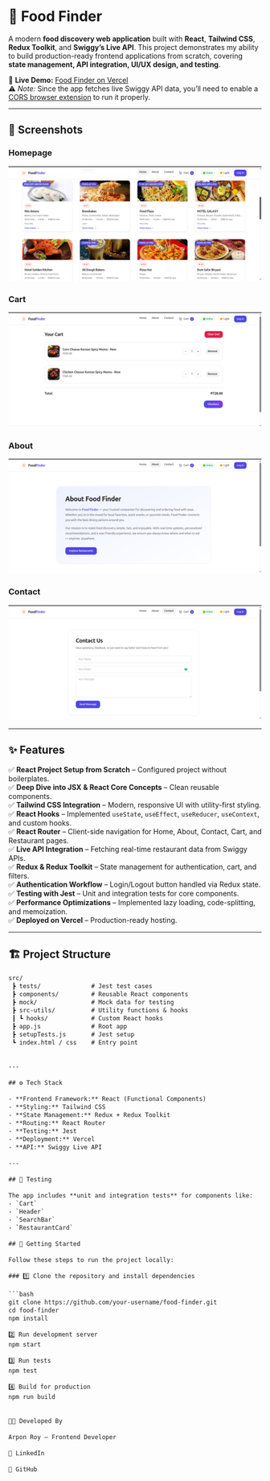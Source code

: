 # 🍴 Food Finder  

A modern **food discovery web application** built with **React**, **Tailwind CSS**, **Redux Toolkit**, and **Swiggy’s Live API**. This project demonstrates my ability to build production-ready frontend applications from scratch, covering **state management, API integration, UI/UX design, and testing**.  

🚀 **Live Demo:** [Food Finder on Vercel](https://food-finder-omega.vercel.app/)  
⚠️ *Note:* Since the app fetches live Swiggy API data, you’ll need to enable a [CORS browser extension](https://chromewebstore.google.com/detail/allow-cors-access-control/lhobafahddgcelffkeicbaginigeejlf?hl=en) to run it properly.  

---

## 📸 Screenshots  

### Homepage  
![Homepage](./assets/screenshots/home.png)  

### Cart  
![Cart ](./assets/screenshots/cart.png)  

### About 
![About](./assets/screenshots/about.png)  

### Contact 
![Contact](./assets/screenshots/contact.png) 

---

## ✨ Features  

✅ **React Project Setup from Scratch** – Configured project without boilerplates.  
✅ **Deep Dive into JSX & React Core Concepts** – Clean reusable components.  
✅ **Tailwind CSS Integration** – Modern, responsive UI with utility-first styling.  
✅ **React Hooks** – Implemented `useState`, `useEffect`, `useReducer`, `useContext`, and custom hooks.  
✅ **React Router** – Client-side navigation for Home, About, Contact, Cart, and Restaurant pages.  
✅ **Live API Integration** – Fetching real-time restaurant data from Swiggy APIs.  
✅ **Redux & Redux Toolkit** – State management for authentication, cart, and filters.  
✅ **Authentication Workflow** – Login/Logout button handled via Redux state.  
✅ **Testing with Jest** – Unit and integration tests for core components.  
✅ **Performance Optimizations** – Implemented lazy loading, code-splitting, and memoization.  
✅ **Deployed on Vercel** – Production-ready hosting.  

---

## 🏗️ Project Structure  

```plaintext
src/
 ┣ tests/              # Jest test cases
 ┣ components/         # Reusable React components
 ┣ mock/               # Mock data for testing
 ┣ src-utils/          # Utility functions & hooks
 ┃ ┗ hooks/            # Custom React hooks
 ┣ app.js              # Root app
 ┣ setupTests.js       # Jest setup
 ┗ index.html / css    # Entry point


---

## ⚙️ Tech Stack  

- **Frontend Framework:** React (Functional Components)  
- **Styling:** Tailwind CSS  
- **State Management:** Redux + Redux Toolkit  
- **Routing:** React Router  
- **Testing:** Jest  
- **Deployment:** Vercel  
- **API:** Swiggy Live API  

---

## 🧪 Testing  

The app includes **unit and integration tests** for components like:  
- `Cart`  
- `Header`  
- `SearchBar`  
- `RestaurantCard`  

## 🚀 Getting Started  

Follow these steps to run the project locally:  

### 1️⃣ Clone the repository and install dependencies  

```bash
git clone https://github.com/your-username/food-finder.git
cd food-finder
npm install

2️⃣ Run development server
npm start

3️⃣ Run tests
npm test

4️⃣ Build for production
npm run build


👨‍💻 Developed By

Arpon Roy – Frontend Developer

🔗 LinkedIn

🐙 GitHub
